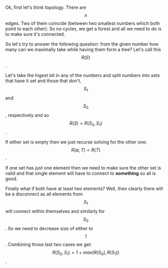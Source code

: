 Ok, first let's think topology. There are $$n$$ edges. Two of them coincide (between two smallest numbers which both point to each other). So no cycles, we get a forest and all we need to do is to make sure it's connected.

So let's try to answer the following question: from the given number how many can we maximally take while having them form a tree?  Let's call this $$R(S)$$.

Let's take the higest bit in any of the numbers and split numbers into sets that have it set and those that don't, $$S_1$$ and $$S_0$$, respectively and so $$R(S) = R(S_0, S_1)$$.

If either set is empty then we just recurse solving for the other one: $$R(\emptyset, T) = R(T)$$.

If one set has just one element then we need to make sure the other set is valid and that single element will have to connect to __something__ so all is good.

Finally what if both have at least two elements?  Well, then clearly there will be a disconnect as all elements from $$S_1$$ will connect within themselves and similarly for $$S_0$$.  So we need to decrease size of either to $$1$$.
Combining those last two cases we get: $$R(S_0, S_1) = 1 + max(R(S_0), R(S_1))$$.
